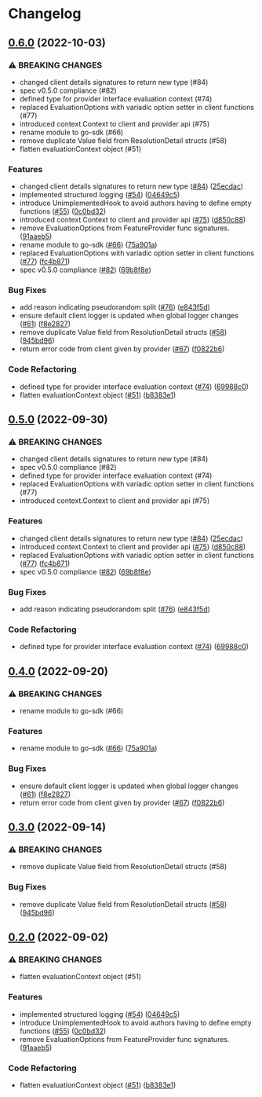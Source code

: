 # Changelog

## [0.6.0](https://github.com/rgrassian-split/golang-sdk/compare/v0.5.0...v0.6.0) (2022-10-03)


### ⚠ BREAKING CHANGES

* changed client details signatures to return new type (#84)
* spec v0.5.0 compliance (#82)
* defined type for provider interface evaluation context (#74)
* replaced EvaluationOptions with variadic option setter in client functions (#77)
* introduced context.Context to client and provider api (#75)
* rename module to go-sdk (#66)
* remove duplicate Value field from ResolutionDetail structs (#58)
* flatten evaluationContext object (#51)

### Features

* changed client details signatures to return new type ([#84](https://github.com/rgrassian-split/golang-sdk/issues/84)) ([25ecdac](https://github.com/rgrassian-split/golang-sdk/commit/25ecdacb8303f95ec88656a7f47c8bd2ef0c019a))
* implemented structured logging ([#54](https://github.com/rgrassian-split/golang-sdk/issues/54)) ([04649c5](https://github.com/rgrassian-split/golang-sdk/commit/04649c5b954531601dc3e8a474bbff66094d3b1c))
* introduce UnimplementedHook to avoid authors having to define empty functions ([#55](https://github.com/rgrassian-split/golang-sdk/issues/55)) ([0c0bd32](https://github.com/rgrassian-split/golang-sdk/commit/0c0bd32894346babe8d180b086362e95fd3670ef))
* introduced context.Context to client and provider api ([#75](https://github.com/rgrassian-split/golang-sdk/issues/75)) ([d850c88](https://github.com/rgrassian-split/golang-sdk/commit/d850c8873d617aec7d1013aa1c751aa5bf0dce92))
* remove EvaluationOptions from FeatureProvider func signatures. ([91aaeb5](https://github.com/rgrassian-split/golang-sdk/commit/91aaeb5893a79ae7ebc9949c7c59aa72b7651e09))
* rename module to go-sdk ([#66](https://github.com/rgrassian-split/golang-sdk/issues/66)) ([75a901a](https://github.com/rgrassian-split/golang-sdk/commit/75a901a330ab7517e4c92def5f7bf854391203d6))
* replaced EvaluationOptions with variadic option setter in client functions ([#77](https://github.com/rgrassian-split/golang-sdk/issues/77)) ([fc4b871](https://github.com/rgrassian-split/golang-sdk/commit/fc4b8716f6d3c904b464d34176d0c6ed67f741fc))
* spec v0.5.0 compliance ([#82](https://github.com/rgrassian-split/golang-sdk/issues/82)) ([69b8f8e](https://github.com/rgrassian-split/golang-sdk/commit/69b8f8e534ad0b99bf3de67cca531720f4bfc2de))


### Bug Fixes

* add reason indicating pseudorandom split ([#76](https://github.com/rgrassian-split/golang-sdk/issues/76)) ([e843f5d](https://github.com/rgrassian-split/golang-sdk/commit/e843f5d101041e6e3ba785168b8526fcf7f50c8e))
* ensure default client logger is updated when global logger changes ([#61](https://github.com/rgrassian-split/golang-sdk/issues/61)) ([f8e2827](https://github.com/rgrassian-split/golang-sdk/commit/f8e2827639d7e7f1206de933d4ed043489eadd7d))
* remove duplicate Value field from ResolutionDetail structs ([#58](https://github.com/rgrassian-split/golang-sdk/issues/58)) ([945bd96](https://github.com/rgrassian-split/golang-sdk/commit/945bd96c808246614ad5a8ab846b0b530ff313cc))
* return error code from client given by provider ([#67](https://github.com/rgrassian-split/golang-sdk/issues/67)) ([f0822b6](https://github.com/rgrassian-split/golang-sdk/commit/f0822b6ce9522cbbb10ed5168cecad2df6c29e40))


### Code Refactoring

* defined type for provider interface evaluation context ([#74](https://github.com/rgrassian-split/golang-sdk/issues/74)) ([69988c0](https://github.com/rgrassian-split/golang-sdk/commit/69988c097f16f3aaca9bdae07ea33fbce148872d))
* flatten evaluationContext object ([#51](https://github.com/rgrassian-split/golang-sdk/issues/51)) ([b8383e1](https://github.com/rgrassian-split/golang-sdk/commit/b8383e148184c1d8e58ff74217cffc99e713d29f))

## [0.5.0](https://github.com/open-feature/go-sdk/compare/v0.4.0...v0.5.0) (2022-09-30)


### ⚠ BREAKING CHANGES

* changed client details signatures to return new type (#84)
* spec v0.5.0 compliance (#82)
* defined type for provider interface evaluation context (#74)
* replaced EvaluationOptions with variadic option setter in client functions (#77)
* introduced context.Context to client and provider api (#75)

### Features

* changed client details signatures to return new type ([#84](https://github.com/open-feature/go-sdk/issues/84)) ([25ecdac](https://github.com/open-feature/go-sdk/commit/25ecdacb8303f95ec88656a7f47c8bd2ef0c019a))
* introduced context.Context to client and provider api ([#75](https://github.com/open-feature/go-sdk/issues/75)) ([d850c88](https://github.com/open-feature/go-sdk/commit/d850c8873d617aec7d1013aa1c751aa5bf0dce92))
* replaced EvaluationOptions with variadic option setter in client functions ([#77](https://github.com/open-feature/go-sdk/issues/77)) ([fc4b871](https://github.com/open-feature/go-sdk/commit/fc4b8716f6d3c904b464d34176d0c6ed67f741fc))
* spec v0.5.0 compliance ([#82](https://github.com/open-feature/go-sdk/issues/82)) ([69b8f8e](https://github.com/open-feature/go-sdk/commit/69b8f8e534ad0b99bf3de67cca531720f4bfc2de))


### Bug Fixes

* add reason indicating pseudorandom split ([#76](https://github.com/open-feature/go-sdk/issues/76)) ([e843f5d](https://github.com/open-feature/go-sdk/commit/e843f5d101041e6e3ba785168b8526fcf7f50c8e))


### Code Refactoring

* defined type for provider interface evaluation context ([#74](https://github.com/open-feature/go-sdk/issues/74)) ([69988c0](https://github.com/open-feature/go-sdk/commit/69988c097f16f3aaca9bdae07ea33fbce148872d))

## [0.4.0](https://github.com/open-feature/go-sdk/compare/v0.3.0...v0.4.0) (2022-09-20)


### ⚠ BREAKING CHANGES

* rename module to go-sdk (#66)

### Features

* rename module to go-sdk ([#66](https://github.com/open-feature/go-sdk/issues/66)) ([75a901a](https://github.com/open-feature/go-sdk/commit/75a901a330ab7517e4c92def5f7bf854391203d6))


### Bug Fixes

* ensure default client logger is updated when global logger changes ([#61](https://github.com/open-feature/go-sdk/issues/61)) ([f8e2827](https://github.com/open-feature/go-sdk/commit/f8e2827639d7e7f1206de933d4ed043489eadd7d))
* return error code from client given by provider ([#67](https://github.com/open-feature/go-sdk/issues/67)) ([f0822b6](https://github.com/open-feature/go-sdk/commit/f0822b6ce9522cbbb10ed5168cecad2df6c29e40))

## [0.3.0](https://github.com/open-feature/golang-sdk/compare/v0.2.0...v0.3.0) (2022-09-14)


### ⚠ BREAKING CHANGES

* remove duplicate Value field from ResolutionDetail structs (#58)

### Bug Fixes

* remove duplicate Value field from ResolutionDetail structs ([#58](https://github.com/open-feature/golang-sdk/issues/58)) ([945bd96](https://github.com/open-feature/golang-sdk/commit/945bd96c808246614ad5a8ab846b0b530ff313cc))

## [0.2.0](https://github.com/open-feature/golang-sdk/compare/v0.1.0...v0.2.0) (2022-09-02)


### ⚠ BREAKING CHANGES

* flatten evaluationContext object (#51)

### Features

* implemented structured logging ([#54](https://github.com/open-feature/golang-sdk/issues/54)) ([04649c5](https://github.com/open-feature/golang-sdk/commit/04649c5b954531601dc3e8a474bbff66094d3b1c))
* introduce UnimplementedHook to avoid authors having to define empty functions ([#55](https://github.com/open-feature/golang-sdk/issues/55)) ([0c0bd32](https://github.com/open-feature/golang-sdk/commit/0c0bd32894346babe8d180b086362e95fd3670ef))
* remove EvaluationOptions from FeatureProvider func signatures. ([91aaeb5](https://github.com/open-feature/golang-sdk/commit/91aaeb5893a79ae7ebc9949c7c59aa72b7651e09))


### Code Refactoring

* flatten evaluationContext object ([#51](https://github.com/open-feature/golang-sdk/issues/51)) ([b8383e1](https://github.com/open-feature/golang-sdk/commit/b8383e148184c1d8e58ff74217cffc99e713d29f))
